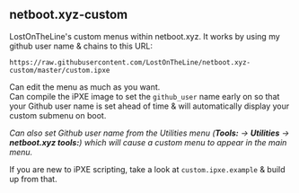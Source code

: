 ## netboot.xyz-custom

LostOnTheLine's custom menus within netboot.xyz.
It works by using my github user name & chains to this URL:

    https://raw.githubusercontent.com/LostOnTheLine/netboot.xyz-custom/master/custom.ipxe

Can edit the menu as much as you want.  
Can compile the iPXE image to set the `github_user` name early on so that your Github user name is set ahead of time & will automatically display your custom submenu on boot.

*Can also set Github user name from the Utilities menu (**Tools:** -> **Utilities** -> **netboot.xyz tools:**) which will cause a custom menu to appear in the main menu.*

If you are new to iPXE scripting, take a look at `custom.ipxe.example` & build up from that.
